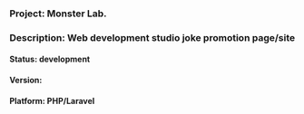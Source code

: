 ### Project: Monster Lab.
### Description: Web development studio joke promotion page/site
#### Status: development
#### Version:
#### Platform: PHP/Laravel

